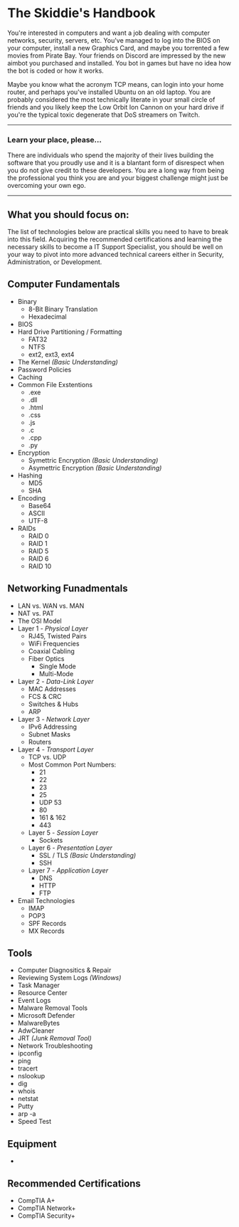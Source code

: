 # The Skiddie's Handbook
You're interested in computers and want a job dealing with computer networks, security, servers, etc.  You've managed to log into the BIOS on your computer, install a new Graphics Card, and maybe you torrented a few movies from Pirate Bay. Your friends on Discord are impressed by the new aimbot you purchased and installed.  You bot in games but have no idea how the bot is coded or how it works.  

Maybe you know what the acronym TCP means, can login into your home router, and perhaps you've installed Ubuntu on an old laptop.  You are probably considered the most technically literate in your small circle of friends and you likely keep the Low Orbit Ion Cannon on your hard drive if you're the typical toxic degenerate that DoS streamers on Twitch.

-------

### Learn your place, please...
There are individuals who spend the majority of their lives building the software that you proudly use and it is a blantant form of disrespect when you do not give credit to these developers.  You are a long way from being the professional you think you are and your biggest challenge might just be overcoming your own ego.

-------
## What you should focus on:
The list of technologies below are practical skills you need to have to break into this field.  Acquiring the recommended certifications and learning the necessary skills to become a IT Support Specialist, you should be well on your way to pivot into more advanced technical careers either in Security, Administration, or Development.

## Computer Fundamentals
* Binary
  * 8-Bit Binary Translation
  * Hexadecimal
* BIOS
* Hard Drive Partitioning / Formatting
  * FAT32
  * NTFS
  * ext2, ext3, ext4
* The Kernel _(Basic Understanding)_
* Password Policies
* Caching
* Common File Exstentions
  * .exe
  * .dll
  * .html
  * .css
  * .js
  * .c
  * .cpp
  * .py
* Encryption
  * Symettric Encryption _(Basic Understanding)_
  * Asymettric Encryption _(Basic Understanding)_
* Hashing
  * MD5
  * SHA
* Encoding
  * Base64
  * ASCII
  * UTF-8
* RAIDs
  * RAID 0
  * RAID 1
  * RAID 5
  * RAID 6
  * RAID 10

## Networking Funadmentals
* LAN vs. WAN vs. MAN
* NAT vs. PAT
* The OSI Model
 * Layer 1 - _Physical Layer_
   * RJ45, Twisted Pairs
   * WiFi Frequencies
   * Coaxial Cabling
   * Fiber Optics
     * Single Mode
     * Multi-Mode
 * Layer 2 - _Data-Link Layer_
   * MAC Addresses
   * FCS & CRC
   * Switches & Hubs
   * ARP
 * Layer 3 - _Network Layer_
   * IPv6 Addressing
   * Subnet Masks
   * Routers
 * Layer 4 - _Transport Layer_
   * TCP vs. UDP
   * Most Common Port Numbers:
     * 21
     * 22
     * 23
     * 25
     * UDP 53
     * 80
     * 161 & 162
     * 443
   * Layer 5 - _Session Layer_
     * Sockets
   * Layer 6 - _Presentation Layer_
     * SSL / TLS _(Basic Understanding)_
     * SSH
   * Layer 7 - _Application Layer_
     * DNS
     * HTTP
     * FTP
 * Email Technologies
   * IMAP
   * POP3
   * SPF Records
   * MX Records
   
## Tools
 * Computer Diagnositics & Repair
  * Reviewing System Logs _(Windows)_
   * Task Manager
   * Resource Center
   * Event Logs
  * Malware Removal Tools
   * Microsoft Defender
   * MalwareBytes
   * AdwCleaner
   * JRT _(Junk Removal Tool)_
 * Network Troubleshooting
  * ipconfig
  * ping
  * tracert
  * nslookup
  * dig
  * whois
  * netstat
  * Putty
  * arp -a
  * Speed Test
  
## Equipment
 * 

## Recommended Certifications
* CompTIA A+
* CompTIA Network+
* CompTIA Security+
